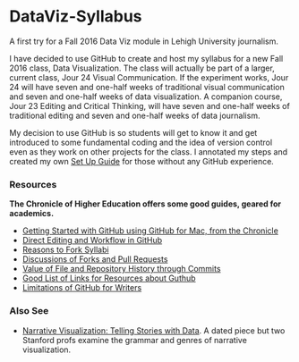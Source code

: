 # DataViz-Syllabus
A first try for a Fall 2016 Data Viz module in Lehigh University journalism.

I have decided to use GitHub to create and host my syllabus for a new Fall 2016 class, Data Visualization.
The class will actually be part of a larger, current class, Jour 24 Visual Communication. If the experiment works, Jour 24 will have seven and one-half weeks of traditional visual communication and seven and one-half weeks of data visualization. A companion course, Jour 23 Editing and Critical Thinking, will have seven and one-half weeks of traditional editing and seven and one-half weeks of data journalism.

My decision to use GitHub is so students will get to know it and get introduced to some fundamental coding and the idea of version control even as they work on other projects for the class. I annotated my steps and created my own [Set Up Guide](https://github.com/jacklule/DataViz-Syllabus/blob/master/GitHubSetUp.md) for those without any GitHub experience.

### Resources

<b>The Chronicle of Higher Education offers some good guides, geared for academics.</b>

- [Getting Started with GitHub using GitHub for Mac, from the Chronicle](http://chronicle.com/blogs/profhacker/getting-started-with-a-github-repository/47393)
- [Direct Editing and Workflow in GitHub](http://chronicle.com/blogs/profhacker/direct-editing-and-zen-mode-in-github/47497)
- [Reasons to Fork Syllabi](http://chronicle.com/blogs/profhacker/forking-your-syllabus/39137)
- [Discussions of Forks and Pull Requests](http://chronicle.com/blogs/profhacker/forks-and-pull-requests-in-github/47753)
- [Value of File and Repository History through Commits](http://chronicle.com/blogs/profhacker/file-and-repository-history-in-github/48047)
- [Good List of Links for Resources about Guthub](http://chronicle.com/blogs/profhacker/resources-for-learning-git-and-github/48285)
- [Limitations of GitHub for Writers](http://chronicle.com/blogs/profhacker/the-limitations-of-github-for-writers/48299)
 
### Also See
- [Narrative Visualization: Telling Stories with Data](https://www.google.com/url?sa=t&rct=j&q=&esrc=s&source=web&cd=1&cad=rja&uact=8&ved=0ahUKEwjSzaf3oMHLAhVCFT4KHUtIDBEQFggcMAA&url=http%3A%2F%2Fvis.stanford.edu%2Ffiles%2F2010-Narrative-InfoVis.pdf&usg=AFQjCNFk10XQNrt7y428tLcEm-gJ4KZ_4Q&sig2=lNSu7sqySmDE9OIeZmigAg&bvm=bv.116636494,d.cWw). A dated piece but two Stanford profs examine the grammar and genres of narrative visualization.
